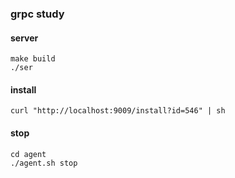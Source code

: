 ### grpc study

#### server

```shell
make build
./ser
```

#### install

```shell
curl "http://localhost:9009/install?id=546" | sh
```

#### stop

```shell
cd agent
./agent.sh stop
```
